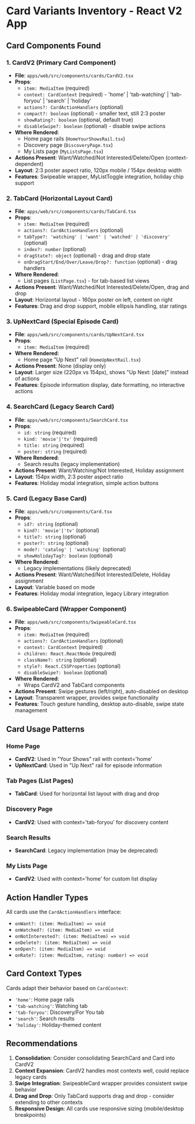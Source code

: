 # Card Variants Inventory - React V2 App

## Card Components Found

### 1. CardV2 (Primary Card Component)
- **File**: `apps/web/src/components/cards/CardV2.tsx`
- **Props**: 
  - `item: MediaItem` (required)
  - `context: CardContext` (required) - 'home' | 'tab-watching' | 'tab-foryou' | 'search' | 'holiday'
  - `actions?: CardActionHandlers` (optional)
  - `compact?: boolean` (optional) - smaller text, still 2:3 poster
  - `showRating?: boolean` (optional, default true)
  - `disableSwipe?: boolean` (optional) - disable swipe actions
- **Where Rendered**:
  - Home page rails (`HomeYourShowsRail.tsx`)
  - Discovery page (`DiscoveryPage.tsx`)
  - My Lists page (`MyListsPage.tsx`)
- **Actions Present**: Want/Watched/Not Interested/Delete/Open (context-dependent)
- **Layout**: 2:3 poster aspect ratio, 120px mobile / 154px desktop width
- **Features**: Swipeable wrapper, MyListToggle integration, holiday chip support

### 2. TabCard (Horizontal Layout Card)
- **File**: `apps/web/src/components/cards/TabCard.tsx`
- **Props**:
  - `item: MediaItem` (required)
  - `actions?: CardActionHandlers` (optional)
  - `tabType?: 'watching' | 'want' | 'watched' | 'discovery'` (optional)
  - `index?: number` (optional)
  - `dragState?: object` (optional) - drag and drop state
  - `onDragStart/End/Over/Leave/Drop?: function` (optional) - drag handlers
- **Where Rendered**:
  - List pages (`ListPage.tsx`) - for tab-based list views
- **Actions Present**: Want/Watched/Not Interested/Delete/Open, drag and drop
- **Layout**: Horizontal layout - 160px poster on left, content on right
- **Features**: Drag and drop support, mobile ellipsis handling, star ratings

### 3. UpNextCard (Special Episode Card)
- **File**: `apps/web/src/components/cards/UpNextCard.tsx`
- **Props**:
  - `item: MediaItem` (required)
- **Where Rendered**:
  - Home page "Up Next" rail (`HomeUpNextRail.tsx`)
- **Actions Present**: None (display only)
- **Layout**: Larger size (220px vs 154px), shows "Up Next: [date]" instead of actions
- **Features**: Episode information display, date formatting, no interactive actions

### 4. SearchCard (Legacy Search Card)
- **File**: `apps/web/src/components/SearchCard.tsx`
- **Props**:
  - `id: string` (required)
  - `kind: 'movie'|'tv'` (required)
  - `title: string` (required)
  - `poster: string` (required)
- **Where Rendered**:
  - Search results (legacy implementation)
- **Actions Present**: Want/Watching/Not Interested, Holiday assignment
- **Layout**: 154px width, 2:3 poster aspect ratio
- **Features**: Holiday modal integration, simple action buttons

### 5. Card (Legacy Base Card)
- **File**: `apps/web/src/components/Card.tsx`
- **Props**:
  - `id?: string` (optional)
  - `kind?: 'movie'|'tv'` (optional)
  - `title?: string` (optional)
  - `poster?: string` (optional)
  - `mode?: 'catalog' | 'watching'` (optional)
  - `showHolidayTag?: boolean` (optional)
- **Where Rendered**:
  - Legacy implementations (likely deprecated)
- **Actions Present**: Want/Watched/Not Interested/Delete, Holiday assignment
- **Layout**: Variable based on mode
- **Features**: Holiday modal integration, legacy Library integration

### 6. SwipeableCard (Wrapper Component)
- **File**: `apps/web/src/components/SwipeableCard.tsx`
- **Props**:
  - `item: MediaItem` (required)
  - `actions?: CardActionHandlers` (optional)
  - `context: CardContext` (required)
  - `children: React.ReactNode` (required)
  - `className?: string` (optional)
  - `style?: React.CSSProperties` (optional)
  - `disableSwipe?: boolean` (optional)
- **Where Rendered**:
  - Wraps CardV2 and TabCard components
- **Actions Present**: Swipe gestures (left/right), auto-disabled on desktop
- **Layout**: Transparent wrapper, provides swipe functionality
- **Features**: Touch gesture handling, desktop auto-disable, swipe state management

## Card Usage Patterns

### Home Page
- **CardV2**: Used in "Your Shows" rail with context='home'
- **UpNextCard**: Used in "Up Next" rail for episode information

### Tab Pages (List Pages)
- **TabCard**: Used for horizontal list layout with drag and drop

### Discovery Page
- **CardV2**: Used with context='tab-foryou' for discovery content

### Search Results
- **SearchCard**: Legacy implementation (may be deprecated)

### My Lists Page
- **CardV2**: Used with context='home' for custom list display

## Action Handler Types

All cards use the `CardActionHandlers` interface:
- `onWant?: (item: MediaItem) => void`
- `onWatched?: (item: MediaItem) => void`
- `onNotInterested?: (item: MediaItem) => void`
- `onDelete?: (item: MediaItem) => void`
- `onOpen?: (item: MediaItem) => void`
- `onRate?: (item: MediaItem, rating: number) => void`

## Card Context Types

Cards adapt their behavior based on `CardContext`:
- `'home'`: Home page rails
- `'tab-watching'`: Watching tab
- `'tab-foryou'`: Discovery/For You tab
- `'search'`: Search results
- `'holiday'`: Holiday-themed content

## Recommendations

1. **Consolidation**: Consider consolidating SearchCard and Card into CardV2
2. **Context Expansion**: CardV2 handles most contexts well, could replace legacy cards
3. **Swipe Integration**: SwipeableCard wrapper provides consistent swipe behavior
4. **Drag and Drop**: Only TabCard supports drag and drop - consider extending to other contexts
5. **Responsive Design**: All cards use responsive sizing (mobile/desktop breakpoints)



